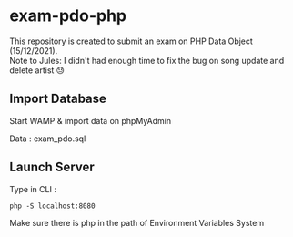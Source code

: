 # exam-pdo-php

This repository is created to submit an exam on PHP Data Object (15/12/2021). <br>
Note to Jules: I didn't had enough time to fix the bug on song update and delete artist 😓

## Import Database

Start WAMP & import data on phpMyAdmin

Data : exam_pdo.sql


## Launch Server
Type in CLI :
```
php -S localhost:8080
```
Make sure there is php in the path of Environment Variables System
